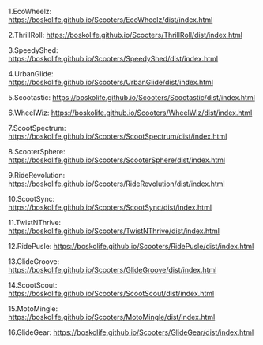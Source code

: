1.EcoWheelz:  https://boskolife.github.io/Scooters/EcoWheelz/dist/index.html

2.ThrillRoll:   https://boskolife.github.io/Scooters/ThrillRoll/dist/index.html

3.SpeedyShed: https://boskolife.github.io/Scooters/SpeedyShed/dist/index.html

4.UrbanGlide: https://boskolife.github.io/Scooters/UrbanGlide/dist/index.html

5.Scootastic: https://boskolife.github.io/Scooters/Scootastic/dist/index.html

6.WheelWiz: https://boskolife.github.io/Scooters/WheelWiz/dist/index.html

7.ScootSpectrum: https://boskolife.github.io/Scooters/ScootSpectrum/dist/index.html

8.ScooterSphere: https://boskolife.github.io/Scooters/ScooterSphere/dist/index.html

9.RideRevolution: https://boskolife.github.io/Scooters/RideRevolution/dist/index.html

10.ScootSync: https://boskolife.github.io/Scooters/ScootSync/dist/index.html

11.TwistNThrive: https://boskolife.github.io/Scooters/TwistNThrive/dist/index.html

12.RidePusle: https://boskolife.github.io/Scooters/RidePusle/dist/index.html

13.GlideGroove: https://boskolife.github.io/Scooters/GlideGroove/dist/index.html

14.ScootScout: https://boskolife.github.io/Scooters/ScootScout/dist/index.html

15.MotoMingle: https://boskolife.github.io/Scooters/MotoMingle/dist/index.html

16.GlideGear: https://boskolife.github.io/Scooters/GlideGear/dist/index.html
